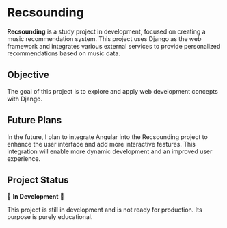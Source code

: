 # Recsounding

**Recsounding** is a study project in development, focused on creating a music recommendation system. This project uses Django as the web framework and integrates various external services to provide personalized recommendations based on music data.

## Objective

The goal of this project is to explore and apply web development concepts with Django.

## Future Plans

In the future, I plan to integrate Angular into the Recsounding project to enhance the user interface and add more interactive features. This integration will enable more dynamic development and an improved user experience.

## Project Status

🚧 **In Development** 🚧

This project is still in development and is not ready for production. Its purpose is purely educational.
